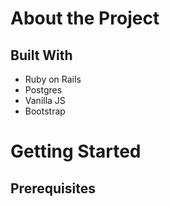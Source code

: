 # About the Project


## Built With
<ul>
    <li>Ruby on Rails</li>
    <li>Postgres</li>
    <li>Vanilla JS</li>
    <li>Bootstrap</li>
</ul>

# Getting Started
## Prerequisites